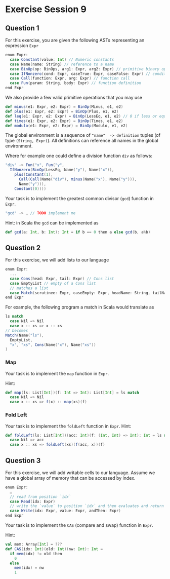 # Exercise Session 9

## Question 1

For this exercise, you are given the following ASTs representing an expression `Expr`

```scala
enum Expr:
  case Constant(value: Int) // Numeric constants
  case Name(name: String) // reference to a name
  case BinOp(op: BinOps, arg1: Expr, arg2: Expr) // primitive binary operation
  case IfNonzero(cond: Expr, caseTrue: Expr, caseFalse: Expr) // conditional
  case Call(function: Expr, arg: Expr) // function call
  case Fun(param: String, body: Expr) // function definition
end Expr
```

We also provide a few valid primitive operations that you may use

```scala
def minus(e1: Expr, e2: Expr) = BinOp(Minus, e1, e2)
def plus(e1: Expr, e2: Expr) = BinOp(Plus, e1, e2)
def leq(e1: Expr, e2: Expr) = BinOp(LessEq, e1, e2) // 0 if less or equal; 1 otherwise
def times(e1: Expr, e2: Expr) = BinOp(Times, e1, e2)
def modulo(e1: Expr, e2: Expr) = BinOp(Modulo, e1, e2)
```

The global environment is a sequence of `"name"  -> definition` tuples (of type `(String, Expr)`).
All definitions can reference all names in the global environment.

Where for example one could define a division function `div` as follows:
```scala
"div" -> Fun("x", Fun("y",
  IfNonzero(BinOp(LessEq, Name("y"), Name("x")),
    plus(Constant(1),
      Call(Call(Name("div"), minus(Name("x"), Name("y"))),
      Name("y"))),
    Constant(0))))
```


Your task is to implement the greatest common divisor (`gcd`) function in `Expr`.

```scala
"gcd" -> … // TODO implement me
```

Hint: in Scala the `gcd` can be implemented as
```scala
def gcd(a: Int, b: Int): Int = if b == 0 then a else gcd(b, a%b)
```

## Question 2

For this exercise, we will add lists to our language
```scala
enum Expr:
  ...
  case Cons(head: Expr, tail: Expr) // Cons list
  case EmptyList // empty of a Cons list
  // matches a list
  case Match(scrutinee: Expr, caseEmpty: Expr, headName: String, tailName: String, caseCons: Expr)
end Expr
```

For example, the following program a match in Scala would translate as

```scala
ls match
  case Nil => Nil
  case x :: xs => x :: xs
// becomes
Match(Name("ls"),
  EmptyList,
  "x", "xs", Cons(Name("x"), Name("xs"))
)
```


### Map
Your task is to implement the `map` function in `Expr`.

Hint:
```scala
def map(ls: List[Int])(f: Int => Int): List[Int] = ls match
  case Nil => Nil
  case x :: xs => f(x) :: map(xs)(f)
```


### Fold Left
Your task is to implement the `foldLeft` function in `Expr`.
Hint:
```scala
def foldLeft(ls: List[Int])(acc: Int)(f: (Int, Int) => Int): Int = ls match
  case Nil => acc
  case x :: xs => foldLeft(xs)(f(acc, x))(f)
```

## Question 3

For this exercise, we will add writable cells to our language. Assume we have a global array of memory that can be accessed by index.
```scala
enum Expr:
  …
  // read from position `idx`
  case Read(idx: Expr)
  // write the `value` to position `idx` and then evaluates and return the `andThen` expression
  case Write(idx: Expr, value: Expr, andThen: Expr)
end Expr
```


Your task is to implement the `CAS` (compare and swap) function in `Expr`.

Hint:
```scala
val mem: Array[Int] = ???
def CAS(idx: Int)(old: Int)(nw: Int): Int =
  if mem(idx) != old then
    0
  else
    mem(idx) = nw
    1
```
